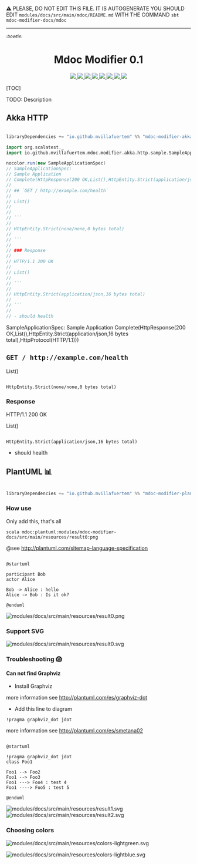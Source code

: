 :warning: PLEASE, DO NOT EDIT THIS FILE.
IT IS AUTOGENERATE YOU SHOULD EDIT `modules/docs/src/main/mdoc/README.md`
WITH THE COMMAND `sbt mdoc-modifier-docs/mdoc`

---

<i align="center" style="font-size:.85em">:bowtie:</i>
<h1 align="center">Mdoc Modifier 0.1</h1>
<p align="center">
  <a href="https://www.paypal.com/cgi-bin/webscr?cmd=_donations&business=HE7K7HLJJBVWN&currency_code=EUR&source=url">
    <img src="https://img.shields.io/badge/donate-PayPal-green.svg?logo=paypal"/>
  </a>
  <a href="https://github.com/scala/scala/releases">
    <img src="https://img.shields.io/badge/scala-2.13.3-red.svg?logo=scala&logoColor=red"/>
  </a>  
  <a href="https://www.oracle.com/technetwork/java/javase/11all-relnotes-5013287.html">
    <img src="https://img.shields.io/badge/jdk-11.0.7-orange.svg?logo=java&logoColor=white"/>
  </a>  
  <a href="https://github.com/sbt/sbt/releases">
    <img src="https://img.shields.io/badge/sbt-1.3.13-blue.svg?logo=sbt"/>
  </a>
  <a href="https://maven-badges.herokuapp.com/maven-central/io.github.mvillafuertem/mdoc-modifier-plantuml_2.13">
    <img src="https://maven-badges.herokuapp.com/maven-central/io.github.mvillafuertem/mdoc-modifier-plantuml_2.13/badge.svg"/>
  </a>
  <a href="https://github.com/mvillafuertem/mdoc-modifier/actions?query=workflow%3A%22scalaci%22">
    <img src="https://github.com/mvillafuertem/mdoc-modifier/workflows/scalaci/badge.svg"/>
  </a>      
  <a href="https://circleci.com/gh/mvillafuertem/mdoc-modifier">
    <img src="https://img.shields.io/circleci/build/github/mvillafuertem/mdoc-modifier?logo=circleci&style=flat"/>
  </a>  
  <a href="https://travis-ci.com/mvillafuertem/mdoc-modifier">
    <img src="https://img.shields.io/travis/mvillafuertem/mdoc-modifier/master.svg?logo=travis&style=flat"/>
  </a>
</p> 


[TOC]

TODO: Description


## Akka HTTP

```scala

libraryDependencies += "io.github.mvillafuertem" %% "mdoc-modifier-akka-http" % "0.1"

```


```scala
import org.scalatest._
import io.github.mvillafuertem.mdoc.modifier.akka.http.sample.SampleApplicationSpec

nocolor.run(new SampleApplicationSpec)
// SampleApplicationSpec:
// Sample Application
// Complete(HttpResponse(200 OK,List(),HttpEntity.Strict(application/json,16 bytes total),HttpProtocol(HTTP/1.1)))
// 
// ## `GET / http://example.com/health`
// 
// List()
// 
// 
// ```
// 
// HttpEntity.Strict(none/none,0 bytes total)
// 
// ```
// 
// ### Response
// 
// HTTP/1.1 200 OK
// 
// List()
// 
// ```
// 
// HttpEntity.Strict(application/json,16 bytes total)
// 
// ```
//        
// - should health
```


SampleApplicationSpec:
Sample Application
Complete(HttpResponse(200 OK,List(),HttpEntity.Strict(application/json,16 bytes total),HttpProtocol(HTTP/1.1)))

## `GET / http://example.com/health`

List()


```

HttpEntity.Strict(none/none,0 bytes total)

```

### Response

HTTP/1.1 200 OK

List()

```

HttpEntity.Strict(application/json,16 bytes total)

```
       
- should health


## PlantUML :bar_chart:

```scala

libraryDependencies += "io.github.mvillafuertem" %% "mdoc-modifier-plantuml" % "0.1"

```

### How use

Only add this, that's all

```
scala mdoc:plantuml:modules/mdoc-modifier-docs/src/main/resources/result0:png
```



@see http://plantuml.com/sitemap-language-specification

```plantuml 

@startuml

participant Bob
actor Alice
 
Bob -> Alice : hello
Alice -> Bob : Is it ok?

@enduml

```

![modules/docs/src/main/resources/result0.png](modules/docs/src/main/resources/result0.png)
### Support SVG

![modules/docs/src/main/resources/result0.svg](modules/docs/src/main/resources/result0.svg)

### Troubleshooting :scream:

#### Can not find Graphviz

* Install Graphviz

more information see http://plantuml.com/es/graphviz-dot

* Add this line to diagram
    
```
!pragma graphviz_dot jdot
```

more information see http://plantuml.com/es/smetana02

```plantuml

@startuml

!pragma graphviz_dot jdot
class Foo1

Foo1 --> Foo2
Foo1 --> Foo3
Foo1 ---> Foo4 : test 4
Foo1 ----> Foo5 : test 5

@enduml

```

![modules/docs/src/main/resources/result1.svg](modules/docs/src/main/resources/result1.svg)
![modules/docs/src/main/resources/result2.svg](modules/docs/src/main/resources/result2.svg)

### Choosing colors 


![modules/docs/src/main/resources/colors-lightgreen.svg](modules/docs/src/main/resources/colors-lightgreen.svg)

![modules/docs/src/main/resources/colors-lightblue.svg](modules/docs/src/main/resources/colors-lightblue.svg)